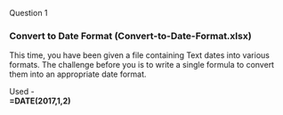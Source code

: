 
Question 1<br>

### Convert to Date Format (Convert-to-Date-Format.xlsx)<br>
This time, you have been given a file containing Text dates into various formats. The challenge before you is to write a single formula to convert them into an appropriate date format.

Used - <br>
**=DATE(2017,1,2)**

